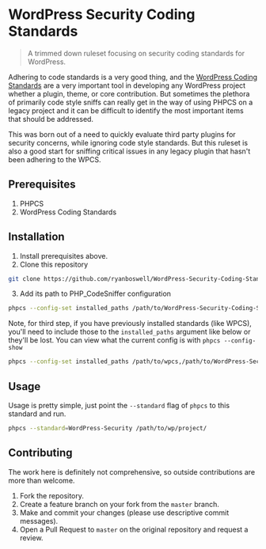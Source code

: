 # WordPress Security Coding Standards
> A trimmed down ruleset focusing on security coding standards for WordPress.

Adhering to code standards is a very good thing, and the [WordPress Coding Standards](wpcs) are a very important tool in developing any WordPress project whether a plugin, theme, or core contribution. But sometimes the plethora of primarily code style sniffs can really get in the way of using PHPCS on a legacy project and it can be difficult to identify the most important items that should be addressed.

This was born out of a need to quickly evaluate third party plugins for security concerns, while ignoring code style standards. But this ruleset is also a good start for sniffing critical issues in any legacy plugin that hasn't been adhering to the WPCS.

## Prerequisites

1.  PHPCS
2.  WordPress Coding Standards

## Installation

1.  Install prerequisites above.
2.  Clone this repository
```sh
git clone https://github.com/ryanboswell/WordPress-Security-Coding-Standards.git
```
3.  Add its path to PHP_CodeSniffer configuration
```sh
phpcs --config-set installed_paths /path/to/WordPress-Security-Coding-Standards
```

Note, for third step, if you have previously installed standards (like WPCS), you'll need to include those to the `installed_paths` argument like below or they'll be lost. You can view what the current config is with `phpcs --config-show`
```sh
phpcs --config-set installed_paths /path/to/wpcs,/path/to/WordPress-Security-Coding-Standards
```

## Usage

Usage is pretty simple, just point the `--standard` flag of `phpcs` to this standard and run.

```sh
phpcs --standard=WordPress-Security /path/to/wp/project/
```

## Contributing

The work here is definitely not comprehensive, so outside contributions are more than welcome.

1.  Fork the repository.
2.  Create a feature branch on your fork from the `master` branch.
3.  Make and commit your changes (please use descriptive commit messages).
4.  Open a Pull Request to `master` on the original repository and request a review.


[wpcs]: https://github.com/WordPress-Coding-Standards/WordPress-Coding-Standards
